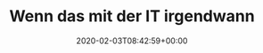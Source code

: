 ---
retweeted: false
source: <a href="http://www.samruston.co.uk" rel="nofollow">Flamingo for Android</a>
entities:
  hashtags: []
  symbols: []
  user_mentions: []
  urls: []
display_text_range:
- '0'
- '227'
favorite_count: '15'
id_str: '1224251925828456448'
truncated: false
retweet_count: '0'
id: '1224251925828456448'
created_at: Mon Feb 03 08:42:59 +0000 2020
favorited: false
full_text: |-
  Wenn das mit der IT irgendwann nicht mehr zieht eröffne ich in Köln einen Laden der Firmenlogos entwirft.

  1 Stunde: Auswahl Farbe, Schrift, Spruch.
  7 Stunden: Irgendwo im Wort noch zwei Zacken finden wo dat Dömschen hin kommt.
lang: de
tags:
- pesos:twitter
date: '2020-02-03T08:42:59+00:00'
src: https://twitter.com/bascht/status/1224251925828456448
original_url: https://twitter.com/bascht/status/1224251925828456448
type: twitter_tweet
text: |-
  Wenn das mit der IT irgendwann nicht mehr zieht eröffne ich in Köln einen Laden der Firmenlogos entwirft.

  1 Stunde: Auswahl Farbe, Schrift, Spruch.
  7 Stunden: Irgendwo im Wort noch zwei Zacken finden wo dat Dömschen hin kommt.
title: 'Wenn das mit der IT irgendwann '

---